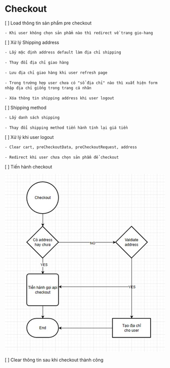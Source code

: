 # Checkout

[ ] Load thông tin sản phẩm pre checkout

    - Khi user không chọn sản phẩm nào thì redirect về trang gio-hang

[ ] Xử lý Shipping address

    - Lấy mặc định address default làm địa chỉ shipping

    - Thay đổi địa chỉ giao hàng

    - Lưu địa chỉ giao hàng khi user refresh page

    - Trong trường hợp user chưa có "sổ địa chỉ" nào thì xuất hiện form nhập địa chỉ giống trong trang cá nhân

    - Xóa thông tin shipping address khi user logout


[ ] Shipping method

    - Lấy danh sách shipping

    - Thay đổi shipping method tiến hành tính lại giá tiền

[ ] Xử lý khi user logout

    - Clear cart, preCheckoutData, preCheckoutRequest, address

    - Redirect khi user chưa chọn sản phẩm để checkout



[ ] Tiến hành checkout

![Flow checkout](../img/checkout.jpg "Flow Checkout")

[ ] Clear thông tin sau khi checkout thành công
